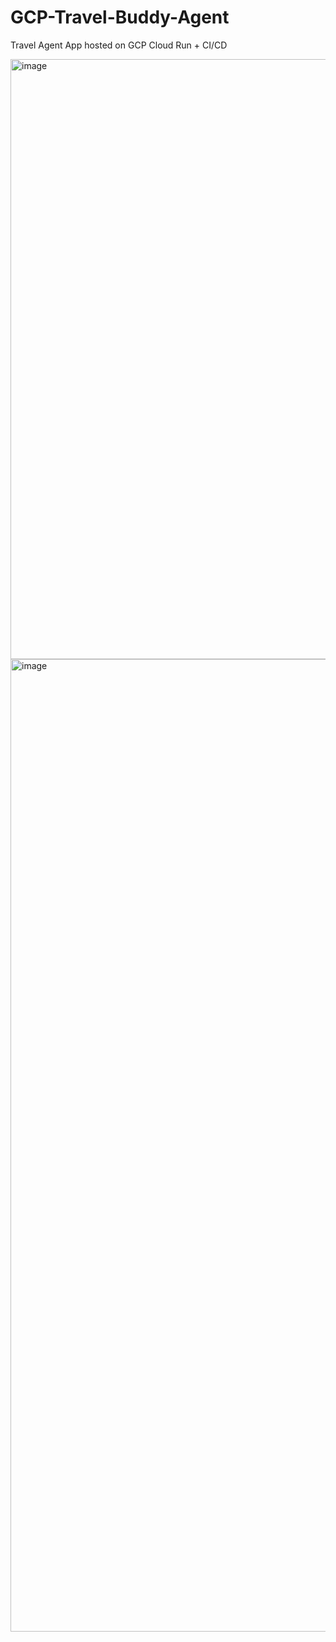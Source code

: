 # GCP-Travel-Buddy-Agent
Travel Agent App hosted on GCP Cloud Run + CI/CD

<img width="2462" height="960" alt="image" src="https://github.com/user-attachments/assets/3aa10d8a-cae8-4f15-ad14-7ca5c5e78853" />

<img width="2926" height="1556" alt="image" src="https://github.com/user-attachments/assets/9ef83b8f-da5d-4ce3-8dac-b01d6f4fb54d" />


